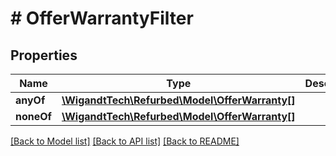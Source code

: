 # # OfferWarrantyFilter

## Properties

Name | Type | Description | Notes
------------ | ------------- | ------------- | -------------
**anyOf** | [**\WigandtTech\Refurbed\Model\OfferWarranty[]**](OfferWarranty.md) |  | [optional]
**noneOf** | [**\WigandtTech\Refurbed\Model\OfferWarranty[]**](OfferWarranty.md) |  | [optional]

[[Back to Model list]](../../README.md#models) [[Back to API list]](../../README.md#endpoints) [[Back to README]](../../README.md)
